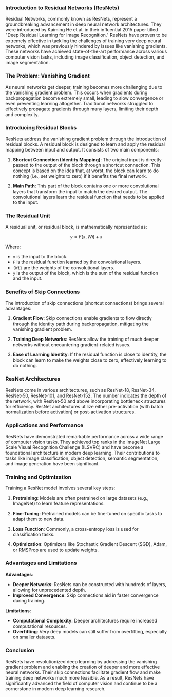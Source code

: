 ### Introduction to Residual Networks (ResNets)

Residual Networks, commonly known as ResNets, represent a groundbreaking advancement in deep neural network architectures. They were introduced by Kaiming He et al. in their influential 2015 paper titled "Deep Residual Learning for Image Recognition." ResNets have proven to be extremely effective in tackling the challenges of training very deep neural networks, which was previously hindered by issues like vanishing gradients. These networks have achieved state-of-the-art performance across various computer vision tasks, including image classification, object detection, and image segmentation.

### The Problem: Vanishing Gradient

As neural networks get deeper, training becomes more challenging due to the vanishing gradient problem. This occurs when gradients during backpropagation become extremely small, leading to slow convergence or even preventing learning altogether. Traditional networks struggled to effectively propagate gradients through many layers, limiting their depth and complexity.

### Introducing Residual Blocks

ResNets address the vanishing gradient problem through the introduction of residual blocks. A residual block is designed to learn and apply the residual mapping between input and output. It consists of two main components:

1. **Shortcut Connection (Identity Mapping)**: The original input is directly passed to the output of the block through a shortcut connection. This concept is based on the idea that, at worst, the block can learn to do nothing (i.e., set weights to zero) if it benefits the final network.

2. **Main Path**: This part of the block contains one or more convolutional layers that transform the input to match the desired output. The convolutional layers learn the residual function that needs to be applied to the input.

### The Residual Unit

A residual unit, or residual block, is mathematically represented as:

$$y = F(x, {Wi}) + x$$


Where:
- `x` is the input to the block.
- `F` is the residual function learned by the convolutional layers.
- `{Wi}` are the weights of the convolutional layers.
- `y` is the output of the block, which is the sum of the residual function and the input.

### Benefits of Skip Connections

The introduction of skip connections (shortcut connections) brings several advantages:

1. **Gradient Flow**: Skip connections enable gradients to flow directly through the identity path during backpropagation, mitigating the vanishing gradient problem.

2. **Training Deep Networks**: ResNets allow the training of much deeper networks without encountering gradient-related issues.

3. **Ease of Learning Identity**: If the residual function is close to identity, the block can learn to make the weights close to zero, effectively learning to do nothing.

### ResNet Architectures

ResNets come in various architectures, such as ResNet-18, ResNet-34, ResNet-50, ResNet-101, and ResNet-152. The number indicates the depth of the network, with ResNet-50 and above incorporating bottleneck structures for efficiency. ResNet architectures utilize either pre-activation (with batch normalization before activation) or post-activation structures.

### Applications and Performance

ResNets have demonstrated remarkable performance across a wide range of computer vision tasks. They achieved top ranks in the ImageNet Large Scale Visual Recognition Challenge (ILSVRC) and have become a foundational architecture in modern deep learning. Their contributions to tasks like image classification, object detection, semantic segmentation, and image generation have been significant.

### Training and Optimization

Training a ResNet model involves several key steps:

1. **Pretraining**: Models are often pretrained on large datasets (e.g., ImageNet) to learn feature representations.

2. **Fine-Tuning**: Pretrained models can be fine-tuned on specific tasks to adapt them to new data.

3. **Loss Function**: Commonly, a cross-entropy loss is used for classification tasks.

4. **Optimization**: Optimizers like Stochastic Gradient Descent (SGD), Adam, or RMSProp are used to update weights.

### Advantages and Limitations

**Advantages**:
- **Deeper Networks**: ResNets can be constructed with hundreds of layers, allowing for unprecedented depth.
- **Improved Convergence**: Skip connections aid in faster convergence during training.

**Limitations**:
- **Computational Complexity**: Deeper architectures require increased computational resources.
- **Overfitting**: Very deep models can still suffer from overfitting, especially on smaller datasets.

### Conclusion

ResNets have revolutionized deep learning by addressing the vanishing gradient problem and enabling the creation of deeper and more effective neural networks. Their skip connections facilitate gradient flow and make training deep networks much more feasible. As a result, ResNets have significantly advanced the field of computer vision and continue to be a cornerstone in modern deep learning research.


